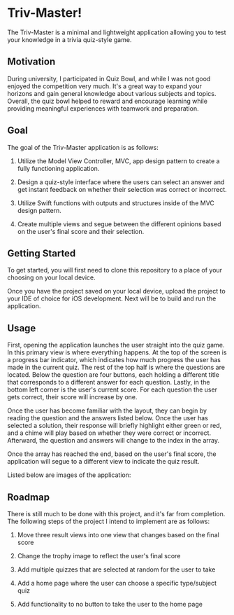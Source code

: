 # Triv-Master!

The Triv-Master is a minimal and lightweight application allowing you to test your knowledge in a trivia quiz-style game.




## Motivation

During university, I participated in Quiz Bowl, and while I was not good enjoyed the competition very much. It's a great way to expand your horizons and gain general knowledge about various subjects and topics. Overall, the quiz bowl helped to reward and encourage learning while providing meaningful experiences with teamwork and preparation.

## Goal

The goal of the Triv-Master application is as follows:

1. Utilize the Model View Controller, MVC, app design pattern to create a fully functioning application.

2. Design a quiz-style interface where the users can select an answer and get instant feedback on whether their selection was correct or incorrect.

3. Utilize Swift functions with outputs and structures inside of the MVC design pattern.

4. Create multiple views and segue between the different opinions based on the user's final score and their selection.

## Getting Started

To get started, you will first need to clone this repository to a place of your choosing on your local device.

Once you have the project saved on your local device, upload the project to your IDE of choice for iOS development. Next will be to build and run the application.

## Usage

First, opening the application launches the user straight into the quiz game. In this primary view is where everything happens. At the top of the screen is a progress bar indicator, which indicates how much progress the user has made in the current quiz. The rest of the top half is where the questions are located. Below the question are four buttons, each holding a different title that corresponds to a different answer for each question. Lastly, in the bottom left corner is the user's current score. For each question the user gets correct, their score will increase by one.

Once the user has become familiar with the layout, they can begin by reading the question and the answers listed below. Once the user has selected a solution, their response will briefly highlight either green or red, and a chime will play based on whether they were correct or incorrect. Afterward, the question and answers will change to the index in the array.

Once the array has reached the end, based on the user's final score, the application will segue to a different view to indicate the quiz result.

Listed below are images of the application:
## Roadmap

There is still much to be done with this project, and it's far from completion. The following steps of the project I intend to implement are as follows:

1. Move three result views into one view that changes based on the final score 

2. Change the trophy image to reflect the user's final score

3. Add multiple quizzes that are selected at random for the user to take

4. Add a home page where the user can choose a specific type/subject quiz

5. Add functionality to no button to take the user to the home page
